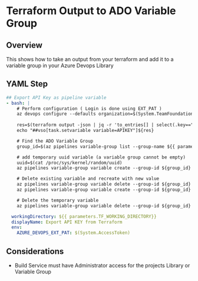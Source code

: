 # Terraform Output to ADO Variable Group

## Overview
This shows how to take an output from your terraform and add it to a variable group in your Azure Devops Library

## YAML Step
``` yml
## Export API Key as pipeline variable
- bash: |
    # Perform configuration ( Login is done using EXT_PAT )
    az devops configure --defaults organization=$(System.TeamFoundationCollectionUri) project=$(System.TeamProjectId) --use-git-aliases true
    
    res=$(terraform output -json | jq -r 'to_entries[] | select(.key=="APIKEY") | .value.value')
    echo "##vso[task.setvariable variable=APIKEY"]${res}

    # Find the ADO Variable Group
    group_id=$(az pipelines variable-group list --group-name ${{ parameters.PROJECT_VARIABLE_GROUP_NAME }} --query '[0].id' -o json)

    # add temporary uuid variable (a variable group cannot be empty)
    uuid=$(cat /proc/sys/kernel/random/uuid)
    az pipelines variable-group variable create --group-id ${group_id} --name ${uuid}

    # Delete existing variable and recreate with new value
    az pipelines variable-group variable delete --group-id ${group_id} --name STATIC_WEBAPP_API_KEY
    az pipelines variable-group variable create --group-id ${group_id} --name STATIC_WEBAPP_API_KEY --value ${res}

    # Delete the temporary variable
    az pipelines variable-group variable delete --group-id ${group_id} --name ${uuid}

  workingDirectory: ${{ parameters.TF_WORKING_DIRECTORY}}
  displayName: Export API KEY from Terraform
  env:
    AZURE_DEVOPS_EXT_PAT: $(System.AccessToken)
```
## Considerations
- Build Service must have Administrator access for the projects Library or Variable Group
